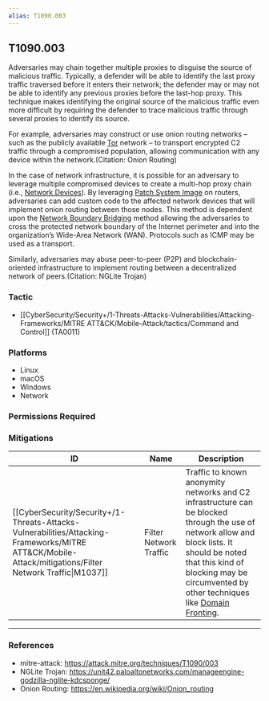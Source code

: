 ```yaml
---
alias: T1090.003
---
```


## T1090.003

Adversaries may chain together multiple proxies to disguise the source of malicious traffic. Typically, a defender will be able to identify the last proxy traffic traversed before it enters their network; the defender may or may not be able to identify any previous proxies before the last-hop proxy. This technique makes identifying the original source of the malicious traffic even more difficult by requiring the defender to trace malicious traffic through several proxies to identify its source.

For example, adversaries may construct or use onion routing networks – such as the publicly available [Tor](https://attack.mitre.org/software/S0183) network – to transport encrypted C2 traffic through a compromised population, allowing communication with any device within the network.(Citation: Onion Routing)

In the case of network infrastructure, it is possible for an adversary to leverage multiple compromised devices to create a multi-hop proxy chain (i.e., [Network Devices](https://attack.mitre.org/techniques/T1584/008)). By leveraging [Patch System Image](https://attack.mitre.org/techniques/T1601/001) on routers, adversaries can add custom code to the affected network devices that will implement onion routing between those nodes. This method is dependent upon the [Network Boundary Bridging](https://attack.mitre.org/techniques/T1599) method allowing the adversaries to cross the protected network boundary of the Internet perimeter and into the organization’s Wide-Area Network (WAN).  Protocols such as ICMP may be used as a transport.

Similarly, adversaries may abuse peer-to-peer (P2P) and blockchain-oriented infrastructure to implement routing between a decentralized network of peers.(Citation: NGLite Trojan)


### Tactic
- [[CyberSecurity/Security+/1-Threats-Attacks-Vulnerabilities/Attacking-Frameworks/MITRE ATT&CK/Mobile-Attack/tactics/Command and Control]] (TA0011)

### Platforms
- Linux
- macOS
- Windows
- Network

### Permissions Required

### Mitigations

| ID | Name | Description |
| --- | --- | --- |
| [[CyberSecurity/Security+/1-Threats-Attacks-Vulnerabilities/Attacking-Frameworks/MITRE ATT&CK/Mobile-Attack/mitigations/Filter Network Traffic\|M1037]] | Filter Network Traffic | Traffic to known anonymity networks and C2 infrastructure can be blocked through the use of network allow and block lists. It should be noted that this kind of blocking may be circumvented by other techniques like [Domain Fronting](https://attack.mitre.org/techniques/T1090/004). |


---
### References

- mitre-attack: https://attack.mitre.org/techniques/T1090/003
- NGLite Trojan: https://unit42.paloaltonetworks.com/manageengine-godzilla-nglite-kdcsponge/
- Onion Routing: https://en.wikipedia.org/wiki/Onion_routing
